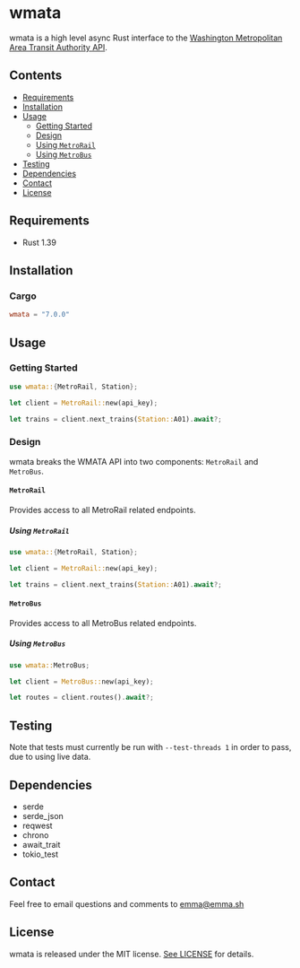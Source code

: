 # wmata
wmata is a high level async Rust interface to the [Washington Metropolitan Area Transit Authority API](https://developer.wmata.com).

## Contents
- [Requirements](#requirements)
- [Installation](#installation)
- [Usage](#usage)
    - [Getting Started](#getting-started)
    - [Design](#design)
    - [Using `MetroRail`](#using-MetroRail)
    - [Using `MetroBus`](#using-MetroBus)
- [Testing](#testing)
- [Dependencies](#dependencies)
- [Contact](#contact)
- [License](#license)

## Requirements
- Rust 1.39

## Installation

### Cargo
```toml
wmata = "7.0.0"
```

## Usage

### Getting Started
```rust
use wmata::{MetroRail, Station};

let client = MetroRail::new(api_key);

let trains = client.next_trains(Station::A01).await?;
```

### Design
wmata breaks the WMATA API into two components: `MetroRail` and `MetroBus`.

#### `MetroRail`
Provides access to all MetroRail related endpoints.

##### Using `MetroRail`
```rust
use wmata::{MetroRail, Station};

let client = MetroRail::new(api_key);

let trains = client.next_trains(Station::A01).await?;
```

#### `MetroBus`
Provides access to all MetroBus related endpoints.


##### Using `MetroBus`
```rust
use wmata::MetroBus;

let client = MetroBus::new(api_key);

let routes = client.routes().await?;
```

## Testing
Note that tests must currently be run with `--test-threads 1` in order to pass, due to using live data.

## Dependencies
- serde
- serde_json
- reqwest
- chrono
- await_trait
- tokio_test

## Contact
Feel free to email questions and comments to [emma@emma.sh](mailto:emma@emma.sh)

## License

wmata is released under the MIT license. [See LICENSE](https://github.com/emma-k-alexandra/wmata/blob/master/LICENSE) for details.
